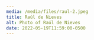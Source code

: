```yaml
---
media: /media/files/raul-2.jpeg
title: Raúl de Nieves
alt: Photo of Raúl de Nieves
date: 2022-05-19T11:59:00-0500
---
```

